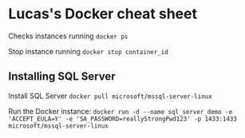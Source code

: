 # Lucas's Docker cheat sheet

Checks instances running
`docker ps`

Stop instance running
`docker stop container_id`


## Installing SQL Server

Install SQL Server
`docker pull microsoft/mssql-server-linux`

Run the Docker instance:
`docker run -d --name sql_server_demo -e 'ACCEPT_EULA=Y' -e 'SA_PASSWORD=reallyStrongPwd123' -p 1433:1433 microsoft/mssql-server-linux`
